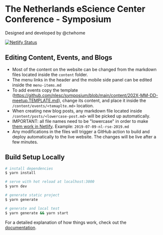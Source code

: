 # The Netherlands eScience Center Conference - Symposium

Designed and developed by @ctwhome

[![Netlify Status](https://api.netlify.com/api/v1/badges/92956d3a-b930-4233-b8e9-82e37b0ac3f0/deploy-status)](https://app.netlify.com/sites/nlesc/deploys)

## Editing Content, Events, and Blogs

*   Most of the content on the website can be changed from the markdown files located inside the `content` folder.
*   The menu links in the header and the mobile side panel can be edited inside the `menu-items.md`
*   To add events copy the template (https://github.com/nlesc/symposium/blob/main/content/202X-MM-DD-meetup.TEMPLATE.md), change its content, and place it inside the `/content/events/<temaplte.md>` location.
*   When creating new blog posts, any markdown file located inside `/content/posts/<lowercase-post.md>` will be picked up automatically.
*   IMPORTANT: all file names need to be "lowercase" in order to make [them work in Netlify](https://answers.netlify.com/t/support-guide-netlify-app-builds-locally-but-fails-on-deploy-case-sensitivity/10754). Example: `2019-07-09-nl-rse-2019.md`
*   Any modifications in the files will trigger a GitHub action to build and deploy automatically to the live website. The changes will be live after a few minutes.

## Build Setup Locally

```bash
# install dependencies
$ yarn install

# serve with hot reload at localhost:3000
$ yarn dev

# generate static project
$ yarn generate

# generate and local test
$ yarn generate && yarn start
```

For a detailed explanation of how things work, check out the [documentation](https://nuxtjs.org).
